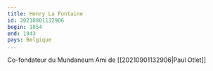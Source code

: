 ```yaml
---
title: Henry La Fontaine
id: 20210801132906
begin: 1854
end: 1943
pays: Belgique
...
```


Co-fondateur du Mundaneum
Ami de [[20210901132906|Paul Otlet]]